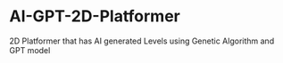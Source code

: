 # AI-GPT-2D-Platformer
2D Platformer that has AI generated Levels using Genetic Algorithm and GPT model
